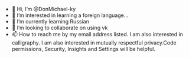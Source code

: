 - 👋 Hi, I’m @DonMichael-ky
- 👀 I’m interested in learning a foreign language...
- 🌱 I’m currently learning Russian
- 💞️ I’m looking to collaborate on using vk
- 📫 How to reach me by my email address listed. I am also interested in calligraphy.
       I am also interested in mutually respectful privacy.Code permissions, Security,
       Insights and Settings will be helpful.

<!---
DonMichael-ky/DonMichael-ky is a ✨ special ✨ repository because its `README.md` (this file) appears on your GitHub profile.
You can click the Preview link to take a look at your changes.
--->

